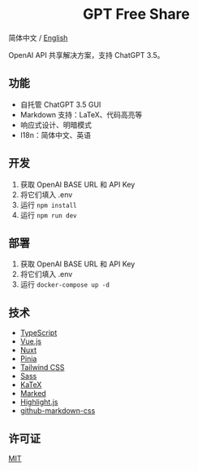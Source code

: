 <h1 align="center">GPT Free Share</h1>

简体中文 / [English](./README.md)

OpenAI API 共享解决方案，支持 ChatGPT 3.5。

## 功能

- 自托管 ChatGPT 3.5 GUI
- Markdown 支持：LaTeX、代码高亮等
- 响应式设计、明暗模式
- I18n：简体中文、英语

## 开发

1. 获取 OpenAI BASE URL 和 API Key
2. 将它们填入 .env
3. 运行 `npm install`
4. 运行 `npm run dev`

## 部署

1. 获取 OpenAI BASE URL 和 API Key
2. 将它们填入 .env
3. 运行 `docker-compose up -d`

## 技术

- [TypeScript](https://www.typescriptlang.org/)
- [Vue.js](https://vuejs.org/)
- [Nuxt](https://nuxt.com/)
- [Pinia](https://pinia.vuejs.org/)
- [Tailwind CSS](https://tailwindcss.com/)
- [Sass](https://sass-lang.com/)
- [KaTeX](https://katex.org/)
- [Marked](https://marked.js.org/)
- [Highlight.js](https://highlightjs.org/)
- [github-markdown-css](https://github.com/sindresorhus/github-markdown-css)

## 许可证

[MIT](https://opensource.org/license/mit/)